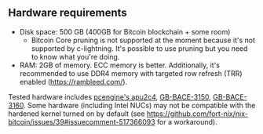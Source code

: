 Hardware requirements
---
* Disk space: 500 GB (400GB for Bitcoin blockchain + some room)
  * Bitcoin Core pruning is not supported at the moment because it's not supported by c-lightning. It's possible to use pruning but you need to know what you're doing.
* RAM: 2GB of memory. ECC memory is better. Additionally, it's recommended to use DDR4 memory with targeted row refresh (TRR) enabled (https://rambleed.com/).

Tested hardware includes [pcengine's apu2c4](https://pcengines.ch/apu2c4.htm), [GB-BACE-3150](https://www.gigabyte.com/Mini-PcBarebone/GB-BACE-3150-rev-10), [GB-BACE-3160](https://www.gigabyte.com/de/Mini-PcBarebone/GB-BACE-3160-rev-10#ov).
Some hardware (including Intel NUCs) may not be compatible with the hardened kernel turned on by default (see https://github.com/fort-nix/nix-bitcoin/issues/39#issuecomment-517366093 for a workaround).
